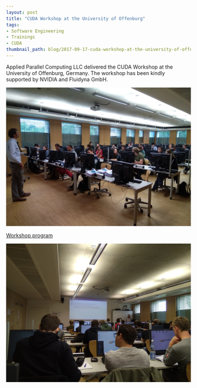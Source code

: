 ```yaml
---
layout: post
title: "CUDA Workshop at the University of Offenburg"
tags:
- Software Engineering
- Trainings
- CUDA
thumbnail_path: blog/2017-09-17-cuda-workshop-at-the-university-of-offenburg/IMG_20170918_090250.jpg
---
```


Applied Parallel Computing LLC delivered the CUDA Workshop at the University of Offenburg, Germany. The workshop has been kindly supported by NVIDIA and Fluidyna GmbH.

![alt text](\assets\img\blog\2017-09-17-cuda-workshop-at-the-university-of-offenburg\IMG_20170918_090250.jpg "Logo Title Text 1")

[Workshop program](\assets\img\blog\2017-09-17-cuda-workshop-at-the-university-of-offenburg\program.pdf)

![alt text](\assets\img\blog\2017-09-17-cuda-workshop-at-the-university-of-offenburg\IMG_20170918_101635.jpg "Logo Title Text 1")
